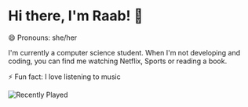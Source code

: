 ### <h1> Hi there, I'm Raab! 👋 </h1>
<p>😄 Pronouns: she/her</p>

<p>I'm currently a computer science student. When I'm not developing and coding, you can find me watching Netflix, Sports or reading a book.</p>
<p>⚡ Fun fact: I love listening to music</p>

![Recently Played](https://spotify-recently-played-readme.vercel.app/api?user=31ssjwaupomptjmi7mpvflbmy3um)
